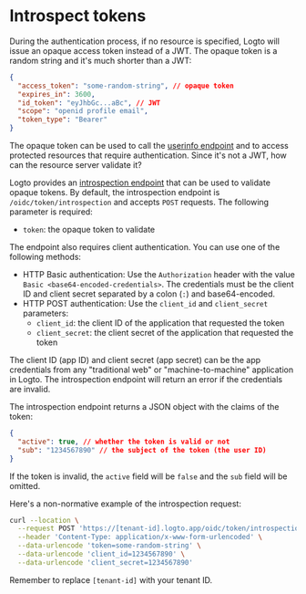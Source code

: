 <head>
  <link rel="canonical" href="https://docs.logto.io/concepts/opaque-token/" />
</head>

# Introspect tokens

During the authentication process, if no resource is specified, Logto will issue an opaque access token instead of a JWT. The opaque token is a random string and it's much shorter than a JWT:

```json
{
  "access_token": "some-random-string", // opaque token
  "expires_in": 3600,
  "id_token": "eyJhbGc...aBc", // JWT
  "scope": "openid profile email",
  "token_type": "Bearer"
}
```

The opaque token can be used to call the [userinfo endpoint](https://openid.net/specs/openid-connect-core-1_0.html#UserInfo) and to access protected resources that require authentication. Since it's not a JWT, how can the resource server validate it?

Logto provides an [introspection endpoint](https://www.rfc-editor.org/rfc/rfc7662.html) that can be used to validate opaque tokens. By default, the introspection endpoint is `/oidc/token/introspection` and accepts `POST` requests. The following parameter is required:

- `token`: the opaque token to validate

The endpoint also requires client authentication. You can use one of the following methods:

- HTTP Basic authentication: Use the `Authorization` header with the value `Basic <base64-encoded-credentials>`. The credentials must be the client ID and client secret separated by a colon (`:`) and base64-encoded.
- HTTP POST authentication: Use the `client_id` and `client_secret` parameters:
  - `client_id`: the client ID of the application that requested the token
  - `client_secret`: the client secret of the application that requested the token

The client ID (app ID) and client secret (app secret) can be the app credentials from any "traditional web" or "machine-to-machine" application in Logto. The introspection endpoint will return an error if the credentials are invalid.

The introspection endpoint returns a JSON object with the claims of the token:

```json
{
  "active": true, // whether the token is valid or not
  "sub": "1234567890" // the subject of the token (the user ID)
}
```

If the token is invalid, the `active` field will be `false` and the `sub` field will be omitted.

Here's a non-normative example of the introspection request:

```bash
curl --location \
  --request POST 'https://[tenant-id].logto.app/oidc/token/introspection' \
  --header 'Content-Type: application/x-www-form-urlencoded' \
  --data-urlencode 'token=some-random-string' \
  --data-urlencode 'client_id=1234567890' \
  --data-urlencode 'client_secret=1234567890'
```

Remember to replace `[tenant-id]` with your tenant ID.
